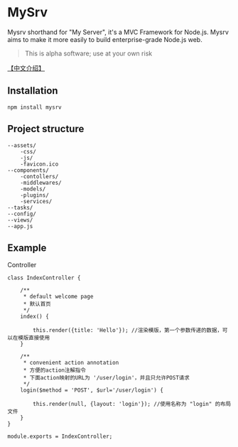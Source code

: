 # MySrv

Mysrv shorthand for "My Server", it's a MVC Framework for Node.js. Mysrv aims to make it more easily to build enterprise-grade Node.js web.


> This is alpha software; use at your own risk



[【中文介绍】](README_zh.md)

## Installation

```
npm install mysrv
```



## Project structure
```
--assets/
	-css/
	-js/
	-favicon.ico
--components/
	-contollers/
	-middlewares/
	-models/
	-plugins/
	-services/
--tasks/
--config/
--views/
--app.js
```



## Example

Controller

```
class IndexController {

    /**
     * default welcome page
     * 默认首页
     */
    index() {

        this.render({title: 'Hello'}); //渲染模版，第一个参数传递的数据，可以在模版直接使用
    }

    /**
     * convenient action annotation
     * 方便的action注解指令
     * 下面action映射的URL为 '/user/login'，并且只允许POST请求
     */
    login($method = 'POST', $url='/user/login') {

        this.render(null, {layout: 'login'}); //使用名称为 "login" 的布局文件
    }
}

module.exports = IndexController;
```